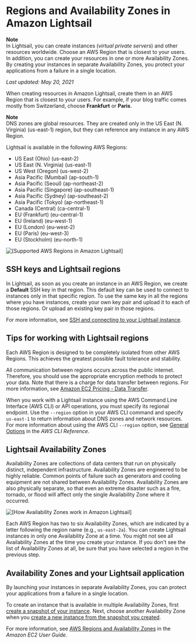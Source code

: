 # Regions and Availability Zones in Amazon Lightsail<a name="understanding-regions-and-availability-zones-in-amazon-lightsail"></a>

**Note**  
In Lightsail, you can create instances \(*virtual private servers*\) and other resources worldwide\. Choose an AWS Region that is closest to your users\. In addition, you can create your resources in one or more Availability Zones\. By creating your instances in separate Availability Zones, you protect your applications from a failure in a single location\.

 *Last updated: May 20, 2021* 

When creating resources in Amazon Lightsail, create them in an AWS Region that is closest to your users\. For example, if your blog traffic comes mostly from Switzerland, choose **Frankfurt** or **Paris**\.

**Note**  
DNS zones are global resources\. They are created only in the US East \(N\. Virginia\) \(us\-east\-1\) region, but they can reference any instance in any AWS Region\.

Lightsail is available in the following AWS Regions:
+ US East \(Ohio\) \(us\-east\-2\)
+ US East \(N\. Virginia\) \(us\-east\-1\)
+ US West \(Oregon\) \(us\-west\-2\)
+ Asia Pacific \(Mumbai\) \(ap\-south\-1\)
+ Asia Pacific \(Seoul\) \(ap\-northeast\-2\)
+ Asia Pacific \(Singapore\) \(ap\-southeast\-1\)
+ Asia Pacific \(Sydney\) \(ap\-southeast\-2\)
+ Asia Pacific \(Tokyo\) \(ap\-northeast\-1\)
+ Canada \(Central\) \(ca\-central\-1\)
+ EU \(Frankfurt\) \(eu\-central\-1\)
+ EU \(Ireland\) \(eu\-west\-1\)
+ EU \(London\) \(eu\-west\-2\)
+ EU \(Paris\) \(eu\-west\-3\)
+ EU \(Stockholm\) \(eu\-north\-1\)

![\[Supported AWS Regions in Amazon Lightsail\]](https://d9yljz1nd5001.cloudfront.net/en_us/2c7274df55d082980824e6f5d4268a07/images/amazon-lightsail-regions_720.png)

## SSH keys and Lightsail regions<a name="ssh-keys-and-regions"></a>

In Lightsail, as soon as you create an instance in an AWS Region, we create a **Default** SSH key in that region\. This default key can be used to connect to instances only in that specific region\. To use the same key in all the regions where you have instances, create your own key pair and upload it to each of those regions\. Or upload an existing key pair in those regions\.

For more information, see [SSH and connecting to your Lightsail instance](understanding-ssh-in-amazon-lightsail.md)\.

## Tips for working with Lightsail regions<a name="tips-working-with-regions"></a>

Each AWS Region is designed to be completely isolated from other AWS Regions\. This achieves the greatest possible fault tolerance and stability\.

All communication between regions occurs across the public internet\. Therefore, you should use the appropriate encryption methods to protect your data\. Note that there is a charge for data transfer between regions\. For more information, see [Amazon EC2 Pricing \- Data Transfer](https://aws.amazon.com/ec2/pricing/on-demand/#Data_Transfer)\.

When you work with a Lightsail instance using the AWS Command Line Interface \(AWS CLI\) or API operations, you must specify its regional endpoint\. Use the `--region` option in your AWS CLI command and specify `us-east-1` to return information about DNS zones and network resources\. For more information about using the AWS CLI `--region` option, see [General Options](http://docs.aws.amazon.com/cli/latest/topic/config-vars.html#general-options) in the *AWS CLI Reference*\.

## Lightsail Availability Zones<a name="availability-zones"></a>

Availability Zones are collections of data centers that run on physically distinct, independent infrastructure\. Availability Zones are engineered to be highly reliable\. Common points of failure such as generators and cooling equipment are not shared between Availability Zones\. Availability Zones are also physically separate, so that even an extreme disaster such as a fire, tornado, or flood will affect only the single Availability Zone where it occurred\.

![\[How Availability Zones work in Amazon Lightsail\]](https://d9yljz1nd5001.cloudfront.net/en_us/2c7274df55d082980824e6f5d4268a07/images/amazon-lightsail-availability-zones-example.png)

Each AWS Region has two to six Availability Zones, which are indicated by a letter following the region name \(e\.g\., `us-east-2a`\)\. You can create Lightsail instances in only one Availability Zone at a time\. You might not see all Availability Zones at the time you create your instance\. If you don't see the list of Availability Zones at all, be sure that you have selected a region in the previous step\.

## Availability Zones and your Lightsail application<a name="why-regions-and-availability-zones"></a>

By launching your instances in separate Availability Zones, you can protect your applications from a failure in a single location\.

To create an instance that is available in multiple Availability Zones, first [create a snapshot of your instance](understanding-instance-snapshots-in-amazon-lightsail.md)\. Next, choose another Availability Zone when you [create a new instance from the snapshot you created](lightsail-how-to-create-instance-from-snapshot.md)\.

For more information, see [AWS Regions and Availability Zones](http://docs.aws.amazon.com/AWSEC2/latest/UserGuide/using-regions-availability-zones.html) in the *Amazon EC2 User Guide*\.